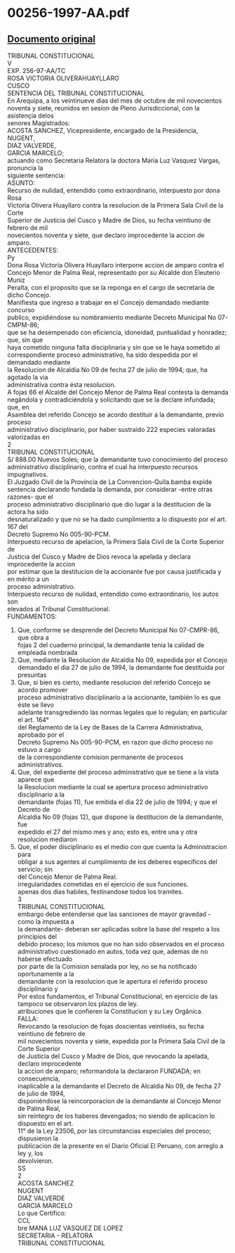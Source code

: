 
00256-1997-AA.pdf
=================
  
[Documento original](https://tc.gob.pe/jurisprudencia/1998/00256-1997-AA.pdf)  
---  
TRIBUNAL CONSTITUCIONAL  
V  
EXP. 256-97-AA/TC  
ROSA VICTORIA OLIVERAHUAYLLARO  
CUSCO  
SENTENCIA DEL TRIBUNAL CONSTITUCIONAL  
En Arequipa, a los veintinueve dias del mes de octubre de mil novecientos  
noventa y siete, reunidos en sesion de Pleno Jurisdiccional, con la asistençia delos  
senores Magistrados:  
ACOSTA SANCHEZ, Vicepresidente, encargado de la Presidencia,  
NUGENT,  
DIAZ VALVERDE,  
GARCIA MARCELO;  
actuando como Secretaria Relatora la doctora Maria Luz Vasquez Vargas, pronuncia la  
siguiente sentencia:  
ASUNTO:  
Recurso de nulidad, entendido como extraordinario, interpuesto por dona Rosa  
Victoria Olivera Huayllaro contra la resolucion de la Primera Sala Civil de la Corte  
Superior de Justicia del Cusco y Madre de Dios, su fecha veintiuno de febrero de mil  
novecientos noventa y siete, que declaro improcedente la accion de amparo.  
ANTECEDENTES:  
Py  
Dona Rosa Victoria Olivera Huayllaro interpone accion de amparo contra el  
Concejo Menor de Palma Real, representado por su Alcalde don Eleuterio Muniz  
Peralta, con el proposito que se la reponga en el cargo de secretaria de dicho Concejo.  
Manifiesta que ingreso a trabajar en el Concejo demandado mediante concurso  
publico, expidiéndose su nombramiento mediante Decreto Municipal No 07-CMPM-86;  
que se ha desempenado con eficiencia, idoneidad, puntualidad y honradez; que, sin que  
haya cometido ninguna falta disciplinaria y sin que se le haya sometido al  
correspondiente proceso administrativo, ha sido despedida por el demandado mediante  
la Resolucion de Alcaldia No 09 de fecha 27 de julio de 1994; que, ha agotado la via  
administrativa contra ésta resolucion.  
A fojas 66 el Alcalde del Concejo Menor de Palma Real contesta la demanda  
negândola y contradiciéndola y solicitando que se la declare infundada; que, en  
Asamblea del referido Concejo se acordo destituir a la demandante, previo proceso  
administrativo disciplinario, por haber sustraido 222 especies valoradas valorizadas en  
2  
TRIBUNAL CONSTITUCIONAL  
S/ 888.00 Nuevos Soles; que la demandante tuvo conocimiento del proceso  
administrativo disciplinario, contra el cual ha interpuesto recursos impugnativos.  
El Juzgado Civil de la Provincia de La Convencion-Quila.bamba expide  
sentencia declarando fundada la demanda, por considerar -entre otras razones- que el  
proceso administrativo disciplinario que dio lugar a la destitucion de la actora ha sido  
desnaturalizado y que no se ha dado cumplimiento a lo dispuesto por el art. 167 del  
Decreto Supremo No 005-90-PCM.  
Interpuesto recurso de apelacion, la Primera Sala Civil de la Corte Superior de  
Justicia del Cusco y Madre de Dios revoca la apelada y declara improcedente la accion  
por estimar que la destitucion de la accionante fue por causa justificada y en mérito a un  
proceso administrativo.  
Interpuesto recurso de nulidad, entendido como extraordinario, los autos son  
elevados al Tribunal Constitucional.  
FUNDAMENTOS:  
1. Que, conforme se desprende del Decreto Municipal No 07-CMPR-86, que obra a  
fojas 2 del cuaderno principal, la demandante tenia la calidad de empleada nombrada  
2. Que, mediante la Resolucion de Alcaldia No 09, expedida por el Concejo  
demandado el dia 27 de julio de 1994, la demandante fue destituida por presuntas  
3. Que, si bien es cierto, mediante resolucion del referido Concejo se acordo promover  
proceso administrativo disciplinario a la accionante, también lo es que éste se llevo  
adelante transgrediendo las normas legales que lo regulan; en particular el art. 164°  
del Reglamento de la Ley de Bases de la Carrera Administrativa, aprobado por el  
Decreto Supremo No 005-90-PCM, en razon que dicho proceso no estuvo a cargo  
de la correspondiente comision permanente de procesos administrativos.  
4. Que, del expediente del proceso administrativo que se tiene a la vista aparece que  
la Resolucion mediante la cual se apertura proceso administrativo disciplinario a la  
demandante (fojas 11), fue emitida el dia 22 de julio de 1994; y que el Decreto de  
Alcaldia No 09 (fojas 12), que dispone la destitucion de la demandante, fue  
expedido el 27 del mismo mes y ano; esto es, entre una y otra resolucion mediaron  
5. Que, el poder disciplinario es el medio con que cuenta la Administracion para  
obligar a sus agentes al cumplimiento de los deberes especificos del servicio; sin  
del Concejo Menor de Palma Real.  
irregularidades cometidas en el ejercicio de sus funciones.  
apenas dos dias habiles, festinandose todos los tramites.  
3  
TRIBUNAL CONSTITUCIONAL  
embargo debe entenderse que las sanciones de mayor gravedad - como la impuesta a  
la demandante- deberan ser aplicadas sobre la base del respeto a los principios del  
debido proceso; los mismos que no han sido observados en el proceso  
administrativo cuestionado en autos, toda vez que, ademas de no haberse efectuado  
por parte de la Comision senalada por ley, no se ha notificado oportunamente a la  
demandante con la resolucion que le apertura el referido proceso disciplinario y  
Por estos fundamentos, el Tribunal Constitucional, en ejercicio de las  
tampoco se observaron los plazos de ley.  
atribuciones que le confieren la Constitucion y su Ley Orgânica.  
FALLA:  
Revocando la resolucion de fojas doscientas veintiséis, su fecha veintiuno de febrero de  
mil novecientos noventa y siete, expedida por la Primera Sala Civil de la Corte Superior  
de Justicia del Cusco y Madre de Dios, que revocando la apelada, declaro improcedente  
la accion de amparo; reformandola la declararon FUNDADA; en consecuencia,  
inaplicable a la demandante el Decreto de Alcaldia No 09, de fecha 27 de julio de 1994,  
disponiéndose la reincorporacion de la demandante al Concejo Menor de Palma Real,  
sin reintegro de los haberes devengados; no siendo de aplicacion lo dispuesto en el art.  
11° de la Ley 23506, por las circunstancias especiales del proceso; dispusieron la  
publicacion de la presente en el Diario Oficial El Peruano, con arreglo a ley y, los  
devolvieron.  
SS  
2  
ACOSTA SANCHEZ  
NUGENT  
DIAZ VALVERDE  
GARCIA MARCELO  
Lo que Certifico:  
CCL  
bre MANA LUZ VASQUEZ DE LOPEZ  
SECRETARIA - RELATORA  
TRIBUNAL CONSTITUCIONAL